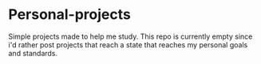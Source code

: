 # Personal-projects
Simple projects made to help me study.
This repo is currently empty since i'd rather post projects that reach a state that reaches my personal goals and standards.
